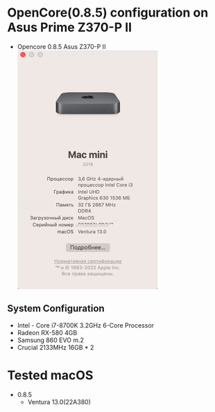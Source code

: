 # OpenCore(0.8.5) configuration on Asus Prime Z370-P II
- Opencore 0.8.5 Asus Z370-P II
![System Info](sysinfo.png)

## System Configuration 

- Intel - Core i7-8700K 3.2GHz 6-Core Processor
- Radeon RX-580 4GB
- Samsung 860 EVO m.2
- Crucial 2133MHz 16GB * 2

# Tested macOS
- 0.8.5
    - Ventura 13.0(22A380)
